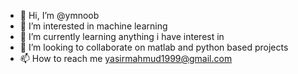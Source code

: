 - 👋 Hi, I’m @ymnoob
- 👀 I’m interested in machine learning
- 🌱 I’m currently learning anything i have interest in
- 💞️ I’m looking to collaborate on matlab and python based projects
- 📫 How to reach me yasirmahmud1999@gmail.com

<!---
ymnoob/ymnoob is a ✨ special ✨ repository because its `README.md` (this file) appears on your GitHub profile.
You can click the Preview link to take a look at your changes.
--->
